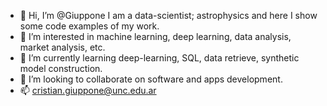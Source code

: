 - 👋 Hi, I’m @Giuppone I am a data-scientist; astrophysics and here I show some code examples of my work. 
- 👀 I’m interested in machine learning, deep learning, data analysis, market analysis, etc.
- 🌱 I’m currently learning deep-learning, SQL, data retrieve, synthetic model construction.
- 💞️ I’m looking to collaborate on software and apps development.
- 📫 cristian.giuppone@unc.edu.ar

<!---
Giuppone/Giuppone is a ✨ special ✨ repository because its `README.md` (this file) appears on your GitHub profile.
You can click the Preview link to take a look at your changes.
--->

